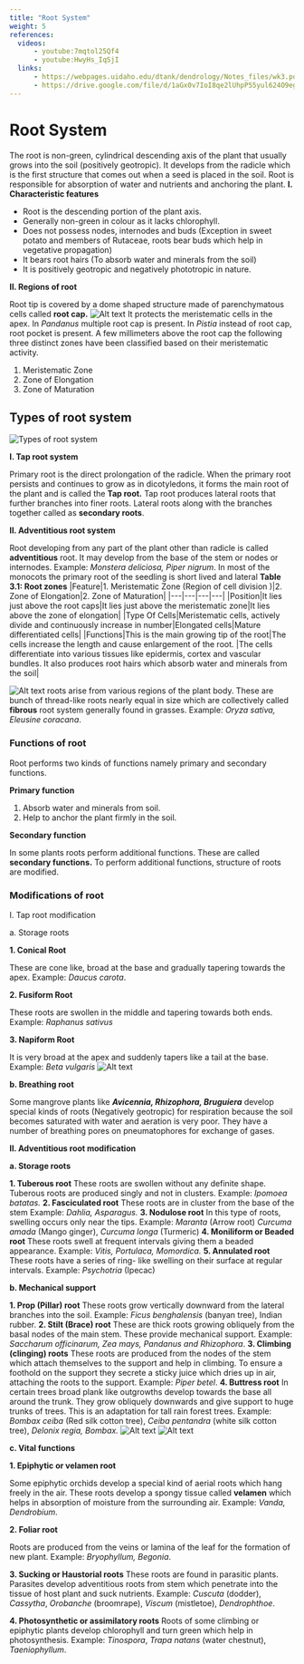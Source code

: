 ```yaml
---
title: "Root System"
weight: 5
references:
  videos:
      - youtube:7mqtol25Qf4
      - youtube:HwyHs_IqSjI
  links:
      - https://webpages.uidaho.edu/dtank/dendrology/Notes_files/wk3.pdf
      - https://drive.google.com/file/d/1aGx0v7IoI8qe2lUhpP55yul624O9egHm/view
---
```


# Root System

The root is non-green, cylindrical descending axis of the plant that usually grows into the soil (positively geotropic). It develops from the radicle which is the first structure that comes out when a seed is placed in the soil. Root is responsible for absorption of water and nutrients and anchoring the plant. 
**I. Characteristic features**

- Root is the descending portion of the plant axis.
- Generally non-green in colour as it lacks chlorophyll.
- Does not possess nodes, internodes and buds (Exception in sweet potato and members of Rutaceae, roots bear buds which help in vegetative propagation)
- It bears root hairs (To absorb water and minerals from the soil)
- It is positively geotropic and negatively phototropic in nature.

**II. Regions of root**

Root tip is covered by a dome shaped structure made of parenchymatous cells called **root cap.**
![Alt text](3.2.png)
It protects the meristematic cells in the apex. In _Pandanus_ multiple root cap is present. In _Pistia_ instead of root cap, root pocket is present. A few millimeters above the root cap the following three distinct zones have been classified based on their meristematic activity.

1. Meristematic Zone
2. Zone of Elongation
3. Zone of Maturation

## Types of root system

![ Types of root system](3.3.png)

**I. Tap root system**

Primary root is the direct prolongation of the radicle. When the primary root persists and continues to grow as in dicotyledons, it forms the main root of the plant and is called the **Tap root.** Tap root produces lateral roots that further branches into finer roots. Lateral roots along with the branches together called as **secondary roots**.

**II. Adventitious root system**

Root developing from any part of the plant other than radicle is called **adventitious** root. It may develop from the base of the stem or nodes or internodes. Example: _Monstera deliciosa, Piper nigrum_. In most of the monocots the primary root of the seedling is short lived and lateral
**Table 3.1: Root zones**
|Feature|1. Meristematic Zone (Region of cell division )|2. Zone of Elongation|2. Zone of Maturation|
|---|---|---|---|
|Position|It lies just above the root caps|It lies just above the meristematic zone|It lies above the zone of elongation|
|Type Of Cells|Meristematic cells, actively divide and continuously increase in number|Elongated cells|Mature differentiated cells|
|Functions|This is the main growing tip of the root|The cells increase the length and cause enlargement of the root. |The cells differentiate into various tissues like epidermis, cortex and vascular bundles. It also produces root hairs which absorb water and minerals from the soil|

![Alt text](<Root Zones.png>)
roots arise from various regions of the plant body. These are bunch of thread-like roots nearly equal in size which are collectively called **fibrous** root system generally found in grasses. Example: _Oryza sativa, Eleusine coracana_.


### Functions of root

Root performs two kinds of functions namely primary and secondary functions.

**Primary function**

1. Absorb water and minerals from soil.
2. Help to anchor the plant firmly in the soil.

**Secondary function**

In some plants roots perform additional functions. These are called **secondary functions.** To perform additional functions, structure of roots are modified.

### Modifications of root

I. Tap root modification

a. Storage roots

**1. Conical Root**

These are cone like, broad at the base and gradually tapering towards the apex. Example: _Daucus carota_.

**2. Fusiform Root**

These roots are swollen in the middle and tapering towards both ends. Example: _Raphanus sativus_

**3. Napiform Root**

It is very broad at the apex and suddenly tapers like a tail at the base. Example: _Beta vulgaris_
![Alt text](3.4.png)

**b. Breathing root**

Some mangrove plants like **_Avicennia, Rhizophora, Bruguiera_** develop special kinds of roots (Negatively geotropic) for respiration because the soil becomes saturated with water and aeration is very poor. They have a number of breathing pores on pneumatophores for exchange of gases.

**II. Adventitious root modification**

**a. Storage roots**

**1. Tuberous root**
These roots are swollen without any definite shape. Tuberous roots are produced singly and not in clusters. Example: _Ipomoea batatas._
**2. Fasciculated root**
These roots are in cluster from the base of the stem Example: _Dahlia, Asparagus._
**3. Nodulose root**
In this type of roots, swelling occurs only near the tips. Example: _Maranta_ (Arrow root) _Curcuma amada_ (Mango ginger), _Curcuma longa_ (Turmeric)
**4. Moniliform or Beaded root**
These roots swell at frequent intervals giving them a beaded appearance. Example: _Vitis, Portulaca, Momordica._
**5. Annulated root**
These roots have a series of ring- like swelling on their surface at regular intervals. Example: _Psychotria_ (Ipecac)

**b. Mechanical support**

**1. Prop (Pillar) root**
These roots grow vertically downward from the lateral branches into the soil. Example: _Ficus benghalensis_ (banyan tree), Indian rubber.
**2. Stilt (Brace) root**
These are thick roots growing obliquely from the basal nodes of the main stem. These provide mechanical support. Example: _Saccharum officinarum, Zea mays, Pandanus and Rhizophora_.
**3. Climbing (clinging) roots**
These roots are produced from the nodes of the stem which attach themselves to the support and help in climbing. To ensure a foothold on the support they secrete a sticky juice which dries up in air, attaching the roots to the support. Example: _Piper betel_.
**4. Buttress root**
In certain trees broad plank like outgrowths develop towards the base all around the trunk. They grow obliquely downwards and give support to huge trunks of trees. This is an adaptation for tall rain forest trees. Example: _Bombax ceiba_ (Red silk cotton tree), _Ceiba pentandra_ (white silk cotton tree), _Delonix regia, Bombax._
![Alt text](3.5.png)
![Alt text](3.6.png)

**c. Vital functions**

**1. Epiphytic or velamen root**

Some epiphytic orchids develop a special kind of aerial roots which hang freely in the air. These roots develop a spongy tissue called **velamen** which helps in absorption of moisture from the surrounding air. Example: _Vanda, Dendrobium_.

**2. Foliar root**

Roots are produced from the veins or lamina of the leaf for the formation of new plant. Example: _Bryophyllum,_ _Begonia_.

**3. Sucking or Haustorial roots**
These roots are found in parasitic plants. Parasites develop adventitious roots from stem which penetrate into the tissue of host plant and suck nutrients.
Example: _Cuscuta_ (dodder), _Cassytha_, _Orobanche_ (broomrape), _Viscum_ (mistletoe), _Dendrophthoe_.

**4. Photosynthetic or assimilatory roots**
Roots of some climbing or epiphytic plants develop chlorophyll and turn green which help in photosynthesis. Example: _Tinospora_, _Trapa natans_ (water chestnut), _Taeniophyllum_.
